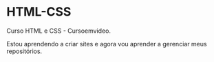 # HTML-CSS
 Curso HTML e CSS - Cursoemvideo.

Estou aprendendo a criar sites e agora vou aprender a gerenciar meus repositórios.

<a href>